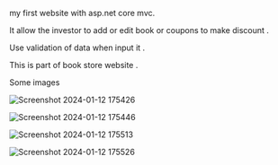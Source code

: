 my first website with asp.net core mvc.


It allow the investor to add or edit book or coupons to make discount .


Use validation of data when input it .


This is part of book store website .

Some images 


![Screenshot 2024-01-12 175426](https://github.com/Gaith-Kozali/investor/assets/142360873/68013445-b31c-4ce9-aca4-93bfbac6f601)




![Screenshot 2024-01-12 175446](https://github.com/Gaith-Kozali/investor/assets/142360873/26a7c89d-7a2d-4258-b8e8-72c16d6f35bd)







![Screenshot 2024-01-12 175513](https://github.com/Gaith-Kozali/investor/assets/142360873/3e223aa7-6eb3-4552-b898-d54c25b198ee)







![Screenshot 2024-01-12 175526](https://github.com/Gaith-Kozali/investor/assets/142360873/00fbfb19-7cdd-4746-97d7-b43107bc95eb)
